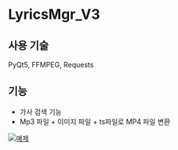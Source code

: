 # LyricsMgr_V3

## 사용 기술
PyQt5, FFMPEG, Requests

## 기능
- 가사 검색 기능
- Mp3 파일 + 이미지 파일 + ts파일로 MP4 파일 변환

[![예제](http://img.youtube.com/vi/UJQaY9R6IgU/10.jpg)](https://youtu.be/DIEYQPqM59k?t=0s) 
